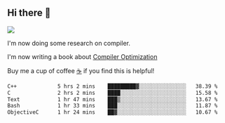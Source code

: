 


<!--
**liusy58/liusy58** is a ✨ _special_ ✨ repository because its `README.md` (this file) appears on your GitHub profile.

Here are some ideas to get you started:

- 🔭 I’m currently working on ...
- 🌱 I’m currently learning ...
- 👯 I’m looking to collaborate on ...
- 🤔 I’m looking for help with ...
- 💬 Ask me about ...
- 📫 How to reach me: ...
- 😄 Pronouns: ...
- ⚡ Fun fact: ...
-->
<!--
![](https://komarev.com/ghpvc/?username=liusy58&color=brightgreen&label=PROFILE+VIEWS)




- 🔭 I’m currently working on my .
- 📫 How to reach me:plz contact me by [email](liusy58@,ail2.sysu.edu.cn) or WeChat(LIUSIYU_58)
- 🏫 I'm an undergraduate in Sun-Yat-sen University majoring in the computer science. Expected to graduate in Spring 2021.
- 👯 I'm now interested in System such as OS, Compiler and Database. 
- 🤔 I’m looking for help with Database System.
-->

## Hi there 👋
![](https://komarev.com/ghpvc/?username=liusy58&color=brightgreen&label=PROFILE+VIEWS)



I'm now doing some research on compiler.

I'm now writing a book about [Compiler Optimization](https://github.com/liusy58/CompilerNotes) 

Buy me a cup of coffee [☕️](https://user-images.githubusercontent.com/45984215/202376581-4837a283-4812-4063-82bc-cc9c3101d3a5.jpg) if you find this is helpful!


 <!--START_SECTION:waka-->

```txt
C++             5 hrs 2 mins    █████████▓░░░░░░░░░░░░░░░   38.39 %
C               2 hrs 2 mins    ████░░░░░░░░░░░░░░░░░░░░░   15.58 %
Text            1 hr 47 mins    ███▒░░░░░░░░░░░░░░░░░░░░░   13.67 %
Bash            1 hr 33 mins    ███░░░░░░░░░░░░░░░░░░░░░░   11.87 %
ObjectiveC      1 hr 24 mins    ██▓░░░░░░░░░░░░░░░░░░░░░░   10.67 %
```

<!--END_SECTION:waka-->

